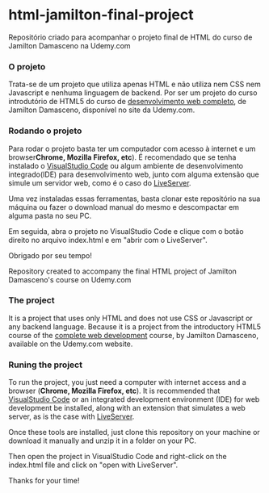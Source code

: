 # html-jamilton-final-project
Repositório criado para acompanhar o projeto final de HTML do curso de Jamilton Damasceno na Udemy.com
### O projeto
Trata-se de um projeto que utiliza apenas HTML e não utiliza nem CSS nem Javascript e nenhuma linguagem de backend. Por ser um projeto do curso introdutório de HTML5 do curso de [desenvolvimento web completo](https://www.udemy.com/course/web-completo), de Jamilton Damasceno, disponível no site da Udemy.com.

### Rodando o projeto
Para rodar o projeto basta ter um computador com acesso à internet e um browser**Chrome, Mozilla Firefox, etc**). É recomendado que se tenha instalado o [VisualStudio Code](https://code.visualstudio.com/) ou algum ambiente de desenvolvimento integrado(IDE) para desenvolvimento web, junto com alguma extensão que simule um servidor web, como é o caso do [LiveServer](https://marketplace.visualstudio.com/items?itemName=ritwickdey.LiveServer).

Uma vez instaladas essas ferramentas, basta clonar este repositório na sua máquina ou fazer o download manual do mesmo e descompactar em alguma pasta no seu PC.

Em seguida, abra o projeto no VisualStudio Code e clique com o botão direito no arquivo index.html e em "abrir com o LiveServer".

Obrigado por seu tempo!


Repository created to accompany the final HTML project of Jamilton Damasceno's course on Udemy.com

### The project
It is a project that uses only HTML and does not use CSS or Javascript or any backend language. Because it is a project from the introductory HTML5 course of the [complete web development](https://www.udemy.com/course/web-completo) course, by Jamilton Damasceno, available on the Udemy.com website.

### Runing the project
To run the project, you just need a computer with internet access and a browser (**Chrome, Mozilla Firefox, etc**). It is recommended that [VisualStudio Code](https://code.visualstudio.com/) or an integrated development environment (IDE) for web development be installed, along with an extension that simulates a web server, as is the case with [LiveServer](https://marketplace.visualstudio.com/items?itemName=ritwickdey.LiveServer).

Once these tools are installed, just clone this repository on your machine or download it manually and unzip it in a folder on your PC.

Then open the project in VisualStudio Code and right-click on the index.html file and click on "open with LiveServer".

Thanks for your time!
